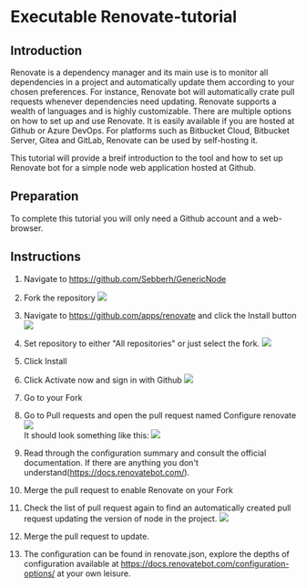 # Executable Renovate-tutorial

## Introduction
Renovate is a dependency manager and its main use is to monitor all dependencies in a project and automatically update them according to your chosen preferences. For instance, Renovate bot will automatically crate pull requests whenever dependencies need updating. Renovate supports a wealth of languages and is highly customizable. There are multiple options on how to set up and use Renovate. It is easily available if you are hosted at Github or Azure DevOps. For platforms such as Bitbucket Cloud, Bitbucket Server, Gitea and GitLab, Renovate can be used by self-hosting it.

This tutorial will provide a breif introduction to the tool and how to set up Renovate bot for a simple node web application hosted at Github.

## Preparation
To complete this tutorial you will only need a Github account and a web-browser.

## Instructions

1. Navigate to <https://github.com/Sebberh/GenericNode>
2. Fork the repository
![](images/2.png)

3. Navigate to <https://github.com/apps/renovate> and click the Install button
![](images/3.png)
4. Set repository to either "All repositories" or just select the fork.
![](images/4.png)
5. Click Install
6. Click Activate now and sign in with Github
![](images/6a.png)
7. Go to your Fork

8. Go to Pull requests and open the pull request named Configure renovate
![](images/8.png)<br/>
It should look something like this:
![](images/8b.png)
9. Read through the configuration summary and consult the official documentation. If there are anything you don't understand(https://docs.renovatebot.com/).

10. Merge the pull request to enable Renovate on your Fork

11. Check the list of pull request again to find an automatically created pull request updating the version of node in the project.
![](images/11.png)
12. Merge the pull request to update.

13. The configuration can be found in  renovate.json, explore the depths of configuration available at <https://docs.renovatebot.com/configuration-options/> at your own leisure.
